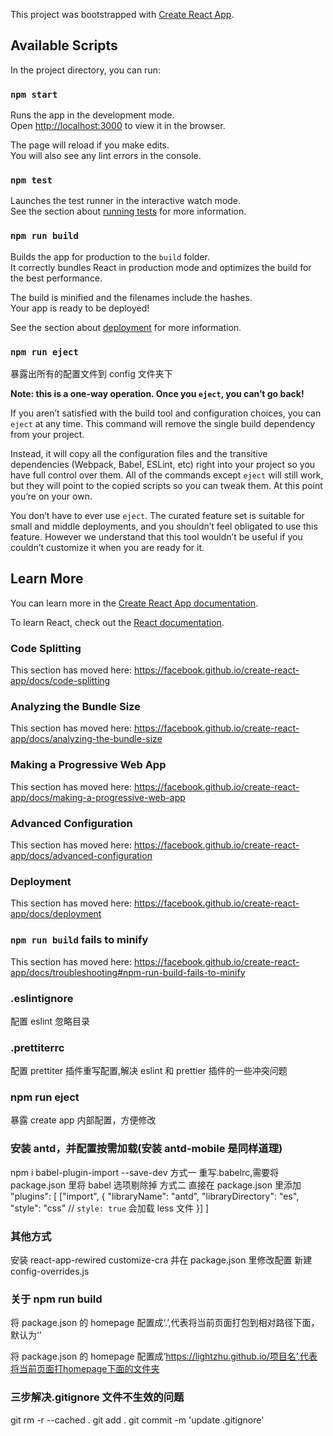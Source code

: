 This project was bootstrapped with [Create React App](https://github.com/facebook/create-react-app).

## Available Scripts

In the project directory, you can run:

### `npm start`

Runs the app in the development mode.<br>
Open [http://localhost:3000](http://localhost:3000) to view it in the browser.

The page will reload if you make edits.<br>
You will also see any lint errors in the console.

### `npm test`

Launches the test runner in the interactive watch mode.<br>
See the section about [running tests](https://facebook.github.io/create-react-app/docs/running-tests) for more information.

### `npm run build`

Builds the app for production to the `build` folder.<br>
It correctly bundles React in production mode and optimizes the build for the best performance.

The build is minified and the filenames include the hashes.<br>
Your app is ready to be deployed!

See the section about [deployment](https://facebook.github.io/create-react-app/docs/deployment) for more information.

### `npm run eject`

暴露出所有的配置文件到 config 文件夹下

**Note: this is a one-way operation. Once you `eject`, you can’t go back!**

If you aren’t satisfied with the build tool and configuration choices, you can `eject` at any time. This command will remove the single build dependency from your project.

Instead, it will copy all the configuration files and the transitive dependencies (Webpack, Babel, ESLint, etc) right into your project so you have full control over them. All of the commands except `eject` will still work, but they will point to the copied scripts so you can tweak them. At this point you’re on your own.

You don’t have to ever use `eject`. The curated feature set is suitable for small and middle deployments, and you shouldn’t feel obligated to use this feature. However we understand that this tool wouldn’t be useful if you couldn’t customize it when you are ready for it.

## Learn More

You can learn more in the [Create React App documentation](https://facebook.github.io/create-react-app/docs/getting-started).

To learn React, check out the [React documentation](https://reactjs.org/).

### Code Splitting

This section has moved here: https://facebook.github.io/create-react-app/docs/code-splitting

### Analyzing the Bundle Size

This section has moved here: https://facebook.github.io/create-react-app/docs/analyzing-the-bundle-size

### Making a Progressive Web App

This section has moved here: https://facebook.github.io/create-react-app/docs/making-a-progressive-web-app

### Advanced Configuration

This section has moved here: https://facebook.github.io/create-react-app/docs/advanced-configuration

### Deployment

This section has moved here: https://facebook.github.io/create-react-app/docs/deployment

### `npm run build` fails to minify

This section has moved here: https://facebook.github.io/create-react-app/docs/troubleshooting#npm-run-build-fails-to-minify

### .eslintignore

配置 eslint 忽略目录

### .prettiterrc

配置 prettiter 插件重写配置,解决 eslint 和 prettier 插件的一些冲突问题

### npm run eject

暴露 create app 内部配置，方便修改

### 安装 antd，并配置按需加载(安装 antd-mobile 是同样道理)

npm i babel-plugin-import --save-dev
方式一 重写.babelrc,需要将 package.json 里将 babel 选项剔除掉
方式二 直接在 package.json 里添加
"plugins": [
["import", {
"libraryName": "antd",
"libraryDirectory": "es",
"style": "css" // `style: true` 会加载 less 文件
}]
]

### 其他方式

安装 react-app-rewired customize-cra 并在 package.json 里修改配置
新建 config-overrides.js

### 关于 npm run build

将 package.json 的 homepage 配置成‘.’,代表将当前页面打包到相对路径下面，默认为‘’

将 package.json 的 homepage 配置成‘https://lightzhu.github.io/项目名’,代表将当前页面打homepage下面的文件夹

### 三步解决.gitignore 文件不生效的问题

git rm -r --cached .
git add .
git commit -m 'update .gitignore'
